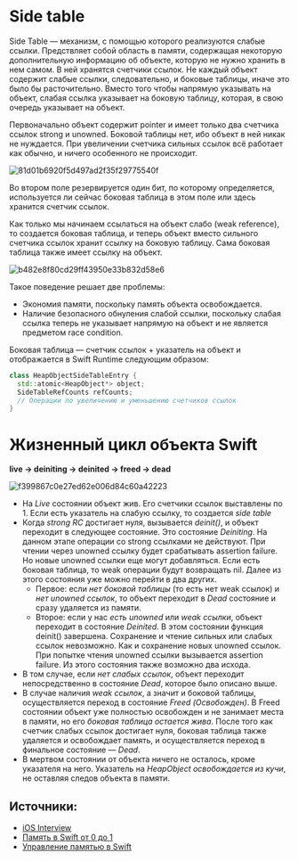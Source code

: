 # Side table

Side Table — механизм, с помощью которого реализуются слабые ссылки. Предствляет собой область в памяти, содержащая некоторую дополнительную информацию об объекте, которую не нужно хранить в нем самом. В ней хранятся счетчики ссылок. Не каждый объект содержит слабые ссылки, следовательно, и боковые таблицы, иначе это было бы расточительно. Вместо того чтобы напрямую указывать на объект, слабая ссылка указывает на боковую таблицу, которая, в свою очередь указывает на объект.

Первоначально объект содержит pointer и имеет только два счетчика ссылок strong и unowned. Боковой таблицы нет, ибо объект в ней никак не нуждается. При увеличении счетчика сильных ссылок всё работает как обычно, и ничего особенного не происходит.

![81d01b6920f5d497ad2f35f29775540f](https://github.com/DenDmitriev/iOS-Interview/assets/65191747/527db48e-b033-46ca-be32-db90c11acb70)

Во втором поле резервируется один бит, по которому определяется, используется ли сейчас боковая таблица в этом поле или здесь хранится счетчик ссылок.

Как только мы начинаем ссылаться на объект слабо (weak reference), то создается боковая таблица, и теперь объект вместо сильного счетчика ссылок хранит ссылку на боковую таблицу. Сама боковая таблица также имеет ссылку на объект. 

![b482e8f80cd29ff43950e33b832d58e6](https://github.com/DenDmitriev/iOS-Interview/assets/65191747/731931f4-1b2f-438e-9cab-db810767ff34)


Такое поведение решает две проблемы:
 - Экономия памяти, поскольку память объекта освобождается.
 - Наличие безопасного обнуления слабой ссылки, поскольку слабая ссылка теперь не указывает напрямую на объект и не является предметом race condition.

Боковая таблица — счетчик ссылок + указатель на объект и отображается в Swift Runtime следующим образом:

```C++
class HeapObjectSideTableEntry {
  std::atomic<HeapObject*> object;
  SideTableRefCounts refCounts;
  // Операции по увеличению и уменьшению счетчиков ссылок
}
```

# Жизненный цикл объекта Swift

**live → deiniting → deinited → freed → dead**

![f399867c0e27ed62e006d84c60a42223](https://github.com/DenDmitriev/iOS-Interview/assets/65191747/570dbc35-3fee-464a-8115-dedd5e0441db)

- На *Live* состоянии объект жив. Его счетчики ссылок выставлены по 1. Если есть указатель на слабую ссылку, то создается *side table*
- Когда *strong RC* достигает нуля, вызывается *deinit()*, и объект переходит в следующее состояние. Это состояние *Deiniting*. На данном этапе операции со strong ссылками не действуют. При чтении через unowned ссылку будет срабатывать assertion failure. Но новые unowned ссылки еще могут добавляться. Если есть боковая таблица, то weak операции будут возвращать nil. Далее из этого состояния уже можно перейти в два других.
   - Первое: если *нет боковой таблицы* (то есть нет weak ссылок) и *нет unowned ссылок*, то объект переходит в *Dead* состояние и сразу удаляется из памяти.
   - Второе: если у нас *есть unowned* или *weak ссылки*, объект переходит в состояние *Deinited*. В этом состоянии функция deinit() завершена. Сохранение и чтение сильных или слабых ссылок невозможно. Как и сохранение новых unowned ссылок. При попытке чтения unowned ссылки вызывается assertion failure. Из этого состояния также возможно два исхода.
- В том случае, если *нет слабых ссылок*, объект переходит непосредственно в состояние *Dead*, которое было описано выше.
- В случае наличия *weak ссылок*, а значит и боковой таблицы, осуществляется переход в состояние *Freed (Освобожден)*. В Freed состоянии объект уже полностью освобожден и не занимает места в памяти, но его *боковая таблица остается жива*.
После того как счетчик слабых ссылок достигает нуля, боковая таблица также удаляется и освобождает память, и осуществляется переход в финальное состояние — *Dead*.
- В мертвом состоянии от объекта ничего не осталось, кроме указателя на него. Указатель на *HeapObject освобождается из кучи*, не оставляя следов объекта в памяти.

## Источники:
 - [iOS Interview](https://ios-interview.ru/side-table/)
 - [Память в Swift от 0 до 1](https://habr.com/ru/companies/hh/articles/546856/)
 - [Управление памятью в Swift](https://habr.com/ru/articles/592385/#)
